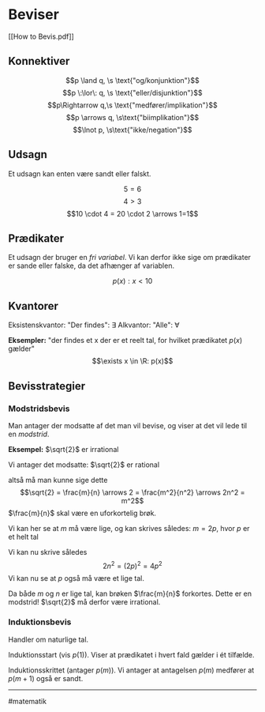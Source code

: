 # Beviser
[[How to Bevis.pdf]]


## Konnektiver
$$p \land q, \s \text{"og/konjunktion"}$$
$$p \:\lor\: q, \s \text{"eller/disjunktion"}$$
$$p\Rightarrow q,\s \text{"medfører/implikation"}$$
$$p \arrows q, \s\text{"biimplikation"}$$
$$\lnot p, \s\text{"ikke/negation"}$$



## Udsagn
Et udsagn kan enten være sandt eller falskt.  

$$5=6$$
$$4>3$$
$$10 \cdot 4 = 20  \cdot 2 \arrows 1=1$$


## Prædikater
Et udsagn der bruger en *fri variabel*. Vi kan derfor ikke sige om prædikater er sande eller falske, da det afhænger af variablen.

$$p(x): x < 10$$

## Kvantorer

Eksistenskvantor: "Der findes": $\exists$ 
Alkvantor: "Alle": $\forall$ 

**Eksempler:**
"der findes et x der er et reelt tal, for hvilket prædikatet $p(x)$ gælder"
$$\exists x \in \R: p(x)$$


## Bevisstrategier

### Modstridsbevis
Man antager der modsatte af det man vil bevise, og viser at det vil lede til en *modstrid*.

**Eksempel:** $\sqrt{2}$ er irrational

Vi antager det modsatte:  $\sqrt{2}$ er rational

altså må man kunne sige dette
$$\sqrt{2} = \frac{m}{n} \arrows 2 = \frac{m^2}{n^2} \arrows 2n^2 = m^2$$
$\frac{m}{n}$ skal være en uforkortelig brøk.

Vi kan her se at $m$ må være lige, og kan skrives således: $m=2p$, hvor $p$ er et helt tal

Vi kan nu skrive således
$$2n^2=(2p)^2 = 4p^2$$
Vi kan nu se at $p$ også må være et lige tal.

Da både $m$ og $n$ er lige tal, kan brøken $\frac{m}{n}$ forkortes. Dette er en modstrid! $\sqrt{2}$ må derfor være irrational.

### Induktionsbevis
Handler om naturlige tal.

Induktionsstart (vis $p(1)$). Viser at prædikatet i hvert fald gælder i ét tilfælde. 

Induktionsskrittet (antager $p(m)$). Vi antager at antagelsen $p(m)$ medfører at $p(m+1)$ også er sandt. 


---
#matematik 